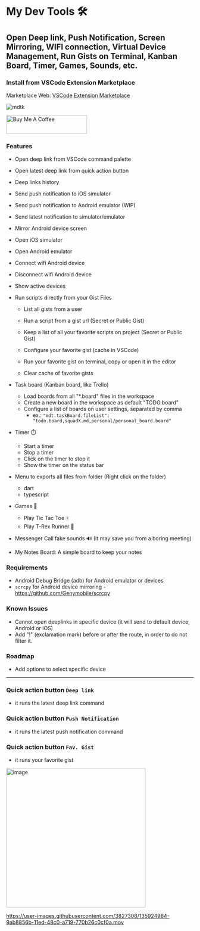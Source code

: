 # My Dev Tools 🛠️

## Open Deep link, Push Notification, Screen Mirroring, WIFI connection, Virtual Device Management, Run Gists on Terminal, Kanban Board, Timer, Games, Sounds, etc.

### Install from VSCode Extension Marketplace
Marketplace Web: [VSCode Extension Marketplace](https://marketplace.visualstudio.com/items?itemName=emanuel-braz.deeplink)  

![mdtk](https://github.com/user-attachments/assets/d127cc0d-2385-4c88-9d41-71c511d16ccb)

<a href="https://www.buymeacoffee.com/emanuelbraz" target="_blank"><img src="https://cdn.buymeacoffee.com/buttons/v2/default-yellow.png" alt="Buy Me A Coffee" style="height: 50px !important;width: 217px !important;" ></a>
  
### Features  

- Open deep link from VSCode command palette  

- Open latest deep link from quick action button  

- Deep links history  

- Send push notification to iOS simulator  

- Send push notification to Android emulator (WIP)  

- Send latest notification to simulator/emulator  

- Mirror Android device screen  

- Open iOS simulator  

- Open Android emulator  

- Connect wifi Android device  

- Disconnect wifi Android device  

- Show active devices  

- Run scripts directly from your Gist Files  

  - List all gists from a user  

  - Run a script from a gist url (Secret or Public Gist)  

  - Keep a list of all your favorite scripts on project (Secret or Public Gist)  

  - Configure your favorite gist (cache in VSCode)  

  - Run your favorite gist on terminal, copy or open it in the editor  

  - Clear cache of favorite gists  

- Task board (Kanban board, like Trello)
    - Load boards from all "*.board" files in the workspace
    - Create a new board in the workspace as default "TODO.board"
    - Configure a list of boards on user settings, separated by comma
      - ex.: `"mdt.taskBoard.fileList": "todo.board,squadX.md,personal/personal_board.board"`

- Timer ⏱️
  - Start a timer
  - Stop a timer
  - Click on the timer to stop it
  - Show the timer on the status bar

- Menu to exports all files from folder (Right click on the folder)
    - dart
    - typescript

- Games 👾
    - Play Tic Tac Toe 🀄️
    - Play T-Rex Runner 🦖

- Messenger Call fake sounds 🔊 (It may save you from a boring meeting)

- My Notes Board: A simple board to keep your notes

### Requirements
- Android Debug Bridge (adb) for Android emulator or devices
- `scrcpy` for Android device mirroring - https://github.com/Genymobile/scrcpy

### Known Issues
- Cannot open deeplinks in specific device (it will send to default device, Android or iOS)
- Add "!" (exclamation mark) before or after the route, in order to do not filter it.

### Roadmap
- Add options to select specific device
---

### Quick action button `Deep link`
- it runs the latest deep link command  
### Quick action button `Push Notification`
- it runs the latest push notification command
### Quick action button `Fav. Gist`
- it runs your favorite gist

<img width="374" alt="image" src="https://github.com/user-attachments/assets/1338ae2e-de08-4e20-8712-12357673855e">

https://user-images.githubusercontent.com/3827308/135924984-9ab8856b-11ed-48c0-a719-770b26c0cf0a.mov
